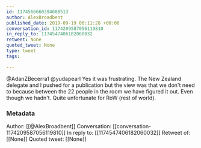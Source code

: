 ```yaml
---
id: 1174566660394688513
author: AlexBroadbent
published_date: 2019-09-19 06:11:28 +00:00
conversation_id: 1174209587056119810
in_reply_to: 1174547406182060032
retweet: None
quoted_tweet: None
type: tweet
tags:

---
```


@AdanZBecerra1 @yudapearl Yes it was frustrating. The New Zealand delegate and I pushed for a publication but the view was that we don't need to because between the 22 people in the room we have figured it out. Even though we hadn't. Quite unfortunate for RoW (rest of world).

### Metadata

Author: [[@AlexBroadbent]]
Conversation: [[conversation-1174209587056119810]]
In reply to: [[1174547406182060032]]
Retweet of: [[None]]
Quoted tweet: [[None]]
